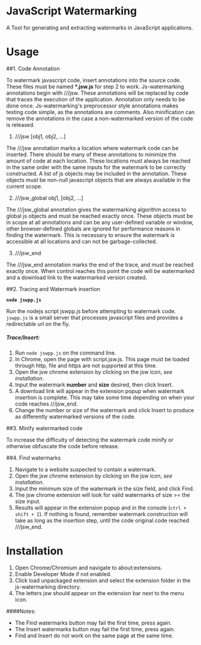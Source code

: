 
JavaScript Watermarking
=======================

A Tool for generating and extracting watermarks in JavaScript applications.


Usage
=======================

##1. Code Annotation

To watermark javascript code, insert annotations into the source code. These files must be named __*.jsw.js__ for step 2 to work. Js-watermarking annotations begin with ///jsw. These annotations will be replaced by code that traces the execution of the application. Annotation only needs to be done once. Js-watermarking's preprocessor style annotations makes testing code simple, as the annotations are comments. Also minification can remove the annotations in the case a non-watermarked version of the code is released.

  1. ///jsw [obj1, obj2, ...]

   The ///jsw annotation marks a location where watermark code can be inserted. There should be many of these annotations to minimize the amount of code at each location. These locations must always be reached in the same order with the same inputs for the watermark to be correctly constructed. A list of js objects may be included in the annotation. These objects must be non-null javascript objects that are always available in the current scope.

  2. ///jsw_global obj1, [obj2, ...]

   The ///jsw_global annotation gives the watermarking algorithm access to global js objects and must be reached exactly once. These objects must be in scope at all annotations and can be any user-defined variable or window, other browser-defined globals are ignored for performance reasons in finding the watermark. This is necessary to ensure the watermark is accessible at all locations and can not be garbage-collected.

  3. ///jsw_end

   The ///jsw_end annotation marks the end of the trace, and must be reached exactly once. When control reaches this point the code will be watermarked and a download link to the watermarked version created.


##2. Tracing and Watermark insertion

**```node jswpp.js```**

Run the nodejs script jswpp.js before attempting to watermark code. ```jswpp.js``` is a small server that processes javascript files and provides a redirectable url on the fly.

#####	Trace/Insert: 

  1. Run ```node jswpp.js``` on the command line.
  2. In Chrome, open the page with script.jsw.js.  This page must be loaded through http, file and https are not supported at this time.
  3. Open the jsw chrome extension by clicking on the jsw icon, *see installation*.
  4. Input the watermark **number** and **size** desired, then click Insert.
  5. A download link will appear in the extension popup when watermark insertion is complete.  This may take some time depending on when your code reaches ///jsw_end.
  6. Change the number or size of the watermark and click Insert to produce as differently watermarked versions of the code.


##3. Minify watermarked code

To increase the difficulty of detecting the watermark code minify or otherwise obfuscate the code before release.


##4. Find watermarks

  1. Navigate to a website suspected to contain a watermark.
  2. Open the jsw chrome extension by clicking on the jsw icon, *see installation*.
  3. Input the minimum size of the watermark in the size field, and click Find.
  4. The jsw chrome extension will look for valid watermarks of size >= the size input.
  5. Results will appear in the extension popup and in the console (```ctrl + shift + I```). If nothing is found, remember watermark construction will take as long as the insertion step, until the code original code reached ///jsw_end.


Installation
=======================

  1. Open Chrome/Chromium and navigate to about:extensions.
  2. Enable Developer Mode if not enabled.
  3. Click load unpackaged extension and select the extension folder in the js-watermarking directory.
  4. The letters jsw should appear on the extension bar next to the menu icon.



####Notes:
* The Find watermarks button may fail the first time, press again.
* The Insert watermarks button may fail the first time, press again.
* Find and Insert do not work on the same page at the same time.
